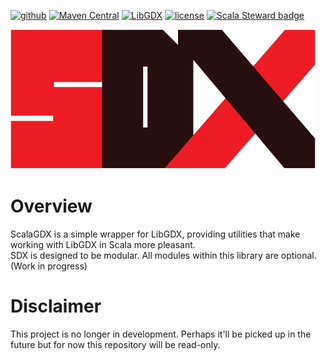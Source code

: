 [![github](https://img.shields.io/github/workflow/status/scalagdx/scalagdx/Scala%20CI?logo=GitHub)](https://github.com/scalagdx/scalagdx/actions?query=workflow%3A%22Scala+CI%22)
[![Maven Central](https://img.shields.io/maven-central/v/com.github.scalagdx/scalagdx-app.svg)](https://oss.sonatype.org/#nexus-search;quick~scalagdx)
[![LibGDX](https://img.shields.io/badge/libgdx-1.10.0-yellow.svg)](https://libgdx.badlogicgames.com/)
[![license](https://img.shields.io/badge/license-MIT-green)](https://opensource.org/licenses/MIT)
[![Scala Steward badge](https://img.shields.io/badge/Scala_Steward-helping-blue.svg?style=flat&logo=data:image/png;base64,iVBORw0KGgoAAAANSUhEUgAAAA4AAAAQCAMAAAARSr4IAAAAVFBMVEUAAACHjojlOy5NWlrKzcYRKjGFjIbp293YycuLa3pYY2LSqql4f3pCUFTgSjNodYRmcXUsPD/NTTbjRS+2jomhgnzNc223cGvZS0HaSD0XLjbaSjElhIr+AAAAAXRSTlMAQObYZgAAAHlJREFUCNdNyosOwyAIhWHAQS1Vt7a77/3fcxxdmv0xwmckutAR1nkm4ggbyEcg/wWmlGLDAA3oL50xi6fk5ffZ3E2E3QfZDCcCN2YtbEWZt+Drc6u6rlqv7Uk0LdKqqr5rk2UCRXOk0vmQKGfc94nOJyQjouF9H/wCc9gECEYfONoAAAAASUVORK5CYII=)](https://scala-steward.org)

![sdx-logo](public/logo.png)

# Overview

ScalaGDX is a simple wrapper for LibGDX, providing utilities that make working with LibGDX in Scala more pleasant.  
SDX is designed to be modular. All modules within this library are optional. (Work in progress)

# Disclaimer

This project is no longer in development. Perhaps it'll be picked up in the future but for now this repository will be read-only.
